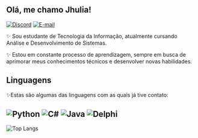 ## Olá, me chamo Jhulia!

[![Discord](https://img.shields.io/badge/Discord-000000?style=for-the-badge&logo=discord&logoColor=white)](https://discord.com/channels/@mir_elli/)
[![E-mail](https://img.shields.io/badge/-Email-000?style=for-the-badge&logo=microsoft-outlook&logoColor=007BFF)](mailto:jhuliamireli@hotmail.com)

✨ Sou estudante de Tecnologia da Informação, atualmente cursando Análise e Desenvolvimento de Sistemas. 

✨ Estou em constante processo de aprendizagem, sempre em busca de aprimorar meus conhecimentos técnicos e desenvolver novas habilidades.

## Linguagens

✨Estas são algumas das linguagens com as quais já tive contato:

  ![Python](https://img.shields.io/badge/python-000000?style=for-the-badge&logo=python&logoColor=white)
  ![C#](https://img.shields.io/badge/C%23-000000?style=for-the-badge&logo=c-sharp&logoColor=white)
  ![Java](https://img.shields.io/badge/JAVA-000000.svg?style=for-the-badge&logo=OpenJDK&logoColor=white)
  ![Delphi](https://img.shields.io/badge/Delphi-000000.svg?style=for-the-badge&logo=Delphi&logoColor=white)
  ---

  ![Top Langs](https://github-readme-stats.vercel.app/api/top-langs/?username=Jhulia-Mirelli&langs_count=8&bg_color=000)
